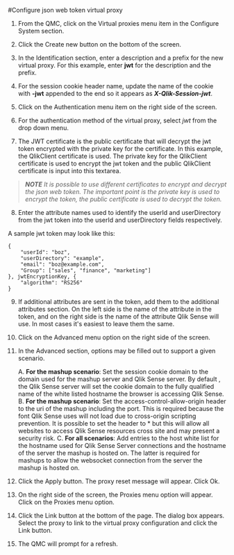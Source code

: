 #Configure json web token virtual proxy

1. From the QMC, click on the Virtual proxies menu item in the Configure System section.

2. Click the Create new button on the bottom of the screen.

3. In the Identification section, enter a description and a prefix for the new virtual proxy.  For this example, enter **jwt** for the description and the prefix.

4. For the session cookie header name, update the name of the cookie with **-jwt** appended to the end so it appears as ***X-Qlik-Session-jwt***. 

5. Click on the Authentication menu item on the right side of the screen.

6. For the authentication method of the virtual proxy, select *jwt* from the drop down menu.

7. The JWT certificate is the public certificate that will decrypt the jwt token encrypted with the private key for the certificate.  In this example, the QlikClient certificate is used.  The private key for the QlikClient certificate is used to encrypt the jwt token and the public QlikClient certificate is input into this textarea.  

> ***NOTE** It is possible to use different certificates to encrypt and decrypt the json web token.  The important point is the private key is used to encrypt the token, the public certificate is used to decrypt the token.*

8. Enter the attribute names used to identify the userId and userDirectory from the jwt token into the userId and userDirectory fields respectively.

A sample jwt token may look like this:
```
{
    "userId": "boz",
    "userDirectory": "example",
    "email": "boz@example.com",
    "Group": ["sales", "finance", "marketing"]
}, jwtEncryptionKey, {
    "algorithm": "RS256"
}
```

9. If additional attributes are sent in the token, add them to the additional attributes section.  On the left side is the name of the attribute in the token, and on the right side is the name of the attribute Qlik Sense will use.  In most cases it's easiest to leave them the same.

10. Click on the Advanced menu option on the right side of the screen.

11. In the Advanced section, options may be filled out to support a given scenario.
    
    A. **For the mashup scenario**: Set the session cookie domain to the domain used for the mashup server and Qlik Sense server. By default , the Qlik Sense server will set the cookie domain to the fully qualified name of the white listed hostname the browser is accessing Qlik Sense.
    B. **For the mashup scenario**: Set the access-control-allow-origin header to the uri of the mashup including the port.  This is required because the font Qlik Sense uses will not load due to cross-origin scripting prevention.  It is possible to set the header to * but this will allow all websites to access Qlik Sense resources cross site and may present a security risk.
    C. **For all scenarios**: Add entries to the host white list for the hostname used for Qlik Sense Server connections and the hostname of the server the mashup is hosted on.  The latter is required for mashups to allow the websocket connection from the server the mashup is hosted on.
    
12. Click the Apply button.  The proxy reset message will appear.  Click Ok.

13. On the right side of the screen, the Proxies menu option will appear.  Click on the Proxies menu option.

14. Click the Link button at the bottom of the page. The dialog box appears.  Select the proxy to link to the virtual proxy configuration and click the Link button.

15. The QMC will prompt for a refresh.